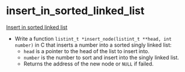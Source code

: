 # insert_in_sorted_linked_list

[Insert in sorted linked list](/insert_in_sorted_linked_list/0-insert_number.c)
* Write a function `listint_t *insert_node(listint_t **head, int number)` in C that inserts a number into a sorted singly linked list:
  * `head` is a pointer to the head of the list to insert into.
  * `number` is the number to sort and insert into the singly linked list.
  * Returns the address of the new node or `NULL` if failed.
